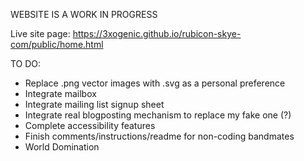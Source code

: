 WEBSITE IS A WORK IN PROGRESS

Live site page: https://3xogenic.github.io/rubicon-skye-com/public/home.html

TO DO:

- Replace .png vector images with .svg as a personal preference
- Integrate mailbox
- Integrate mailing list signup sheet
- Integrate real blogposting mechanism to replace my fake one (?)
- Complete accessibility features
- Finish comments/instructions/readme for non-coding bandmates
- World Domination

